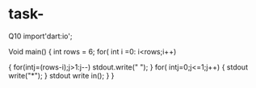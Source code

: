 # task-
Q10 
import'dart:io';

Void main()
 {
int rows = 6;
for( int i =0: i<rows;i++)

{
  for(intj=(rows-i);j>1:j--)
        stdout.write(" ");
}
  for( intj=0;j<=1;j++)
 {
    stdout write("*");
}
stdout write in();
  }
}
